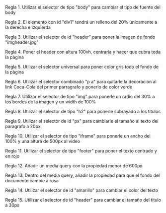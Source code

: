 Regla 1. Utilizar el selector de tipo "body" para cambiar el tipo de fuente del body

Regla 2. El elemento con id "div1" tendrá un relleno del 20% únicamente a la derecha e izquierda

Regla 3. Utilizar el selector de id "header" para poner la imagen de fondo "imgheader.jpg"

Regla 4. Poner el header con altura 100vh, centrarla y hacer que cubra toda la pàgina 

Regla 5. Utilizar el selector universal para poner color gris todo el fondo de la pàgina

Regla 6. Utilizar el selector combinado "p a" para quitarle la decoración al link Coca-Cola del primer parragrafo y ponerlo de color verde

Regla 7. Utilizar el selector de tipo "img" para ponerle un radio del 30% a los bordes de la imagen y un width de 100%

Regla 8. Utilizar el selector de tipo "h2" para ponerle subrayado a los titulos

Regla 9. Utilizar el selector de id "px" para cambiarle el tamaño al texto del paragrafo a 20px

Regla 10. Utilizar el selector de tipo "iframe" para ponerle un ancho del 100% y una altura de 500px al video

Regla 11. Utilizar el selector de tipo "footer" para poner el texto centrado y en rojo

Regla 12. Añadir un media query con la propiedad menor de 600px

Regla 13. Dentro del media query, añadir la propiedad para que el fondo del documento cambie a rosa

Regla 14. Utilizar el selector de id "amarillo" para cambiar el color del texto

Regla 15. Utilizar el selector de id "header" para cambiar el tamaño del titulo a 30px
